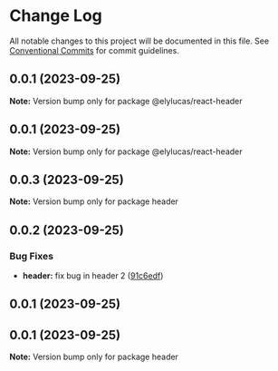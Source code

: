 # Change Log

All notable changes to this project will be documented in this file.
See [Conventional Commits](https://conventionalcommits.org) for commit guidelines.

## 0.0.1 (2023-09-25)

**Note:** Version bump only for package @elylucas/react-header





## 0.0.1 (2023-09-25)

**Note:** Version bump only for package @elylucas/react-header





## 0.0.3 (2023-09-25)

**Note:** Version bump only for package header





## 0.0.2 (2023-09-25)


### Bug Fixes

* **header:** fix bug in header 2 ([91c6edf](https://github.com/elylucas/lerna-getting-started/commit/91c6edf7596cef5c41378d961db827eaee24a7c3))



## 0.0.1 (2023-09-25)





## 0.0.1 (2023-09-25)

**Note:** Version bump only for package header
